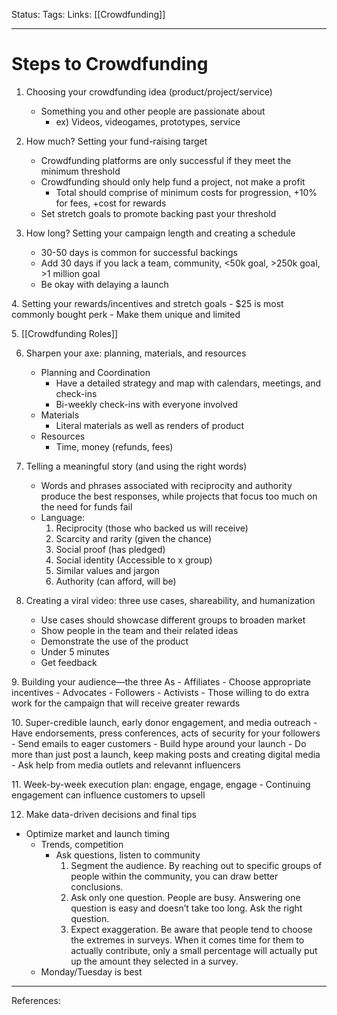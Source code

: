 Status:
Tags:
Links: [[Crowdfunding]]
___
# Steps to Crowdfunding
1. Choosing your crowdfunding idea (product/project/service)
	- Something you and other people are passionate about
		- ex) Videos, videogames, prototypes, service

2. How much? Setting your fund-raising target
	- Crowdfunding platforms are only successful if they meet the minimum threshold
	- Crowdfunding should only help fund a project, not make a profit
		- Total should comprise of minimum costs for progression, +10% for fees, +cost for rewards
	- Set stretch goals to promote backing past your threshold

3.  How long? Setting your campaign length and creating a schedule
	- 30-50 days is common for successful backings
	- Add 30 days if you lack a team, community, <50k goal, >250k goal, >1 million goal
	- Be okay with delaying a launch

4. Setting your rewards/incentives and stretch goals
	- $25 is most commonly bought perk
	- Make them unique and limited

5. [[Crowdfunding Roles]]

6. Sharpen your axe: planning, materials, and resources
	- Planning and Coordination
		- Have a detailed strategy and map with calendars, meetings, and check-ins
		- Bi-weekly check-ins with everyone involved
	- Materials
		- Literal materials as well as renders of product
	- Resources
		- Time, money (refunds, fees)

7. Telling a meaningful story (and using the right words)
	- Words and phrases associated with reciprocity and authority produce the best responses, while projects that focus too much on the need for funds fail
	- Language:
		1. Reciprocity (those who backed us will receive)
		2. Scarcity and rarity (given the chance)
		3. Social proof (has pledged)
		4. Social identity (Accessible to x group)
		5. Similar values and jargon
		6. Authority (can afford, will be)

8. Creating a viral video: three use cases, shareability, and humanization
	- Use cases should showcase different groups to broaden market
	- Show people in the team and their related ideas
	- Demonstrate the use of the product
	- Under 5 minutes
	- Get feedback

9. Building your audience—the three As
	- Affiliates
		- Choose appropriate incentives
	- Advocates
		- Followers
	- Activists
		- Those willing to do extra work for the campaign that will receive greater rewards

10. Super-credible launch, early donor engagement, and media outreach
	- Have endorsements, press conferences, acts of security for your followers
	- Send emails to eager customers
	- Build hype around your launch
		- Do more than just post a launch, keep making posts and creating digital media
			- Ask help from media outlets and relevannt influencers

11. Week-by-week execution plan: engage, engage, engage
	-	Continuing engagement can influence customers to upsell

12. Make data-driven decisions and final tips
- Optimize market and launch timing
	- Trends, competition
		- Ask questions, listen to community
			1. Segment the audience. By reaching out to specific groups of people within the community, you can draw better conclusions.
			2. Ask only one question. People are busy. Answering one question is easy and doesn’t take too long. Ask the right question.
			3. Expect exaggeration. Be aware that people tend to choose the extremes in surveys. When it comes time for them to actually contribute, only a small percentage will actually put up the amount they selected in a survey.
	- Monday/Tuesday is best
___
References: